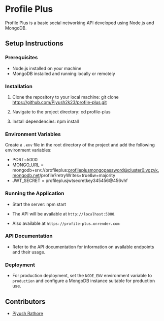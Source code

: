 # Profile Plus

Profile Plus is a basic social networking API developed using Node.js and MongoDB.

## Setup Instructions

### Prerequisites
- Node.js installed on your machine
- MongoDB installed and running locally or remotely

### Installation
1. Clone the repository to your local machine:
git clone <https://github.com/Piyush2k23/profile-plus.git>


2. Navigate to the project directory:
cd profile-plus

3. Install dependencies:
npm install


### Environment Variables
Create a `.env` file in the root directory of the project and add the following environment variables:

- PORT=5000
- MONGO_URL = mongodb+srv://profileplus:profileplusmongopassword@cluster0.vgzvk.mongodb.net/profile?retryWrites=true&w=majority
- JWT_SECRET = profileplusjwtsecretkey345456@456vhf

### Running the Application
- Start the server:
npm start

- The API will be available at `http://localhost:5000`. 
- Also available at `https://profile-plus.onrender.com`

### API Documentation
- Refer to the API documentation for information on available endpoints and their usage.

### Deployment
- For production deployment, set the `NODE_ENV` environment variable to `production` and configure a MongoDB instance suitable for production use.

## Contributors
- [Piyush Rathore](https://github.com/Piyush2k23)
